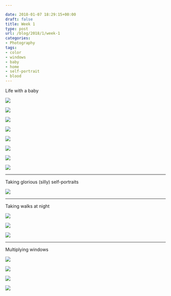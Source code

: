 ```yaml
---

date: 2018-01-07 18:29:15+00:00
draft: false
title: Week 1
type: post
url: /blog/2018/1/week-1
categories:
- Photography
tags:
- color
- windows
- baby
- home
- self-portrait
- blood
---
```


Life with a baby



  
   ![](/images/2018-01-07-20181week-1/20171231-DSCF6674.jpg)

  

  
   ![](/images/2018-01-07-20181week-1/IMG_3634.jpg)

  

  
   ![](/images/2018-01-07-20181week-1/20171231-DSCF6683.jpg)

  

  
   ![](/images/2018-01-07-20181week-1/20171231-DSCF6689.jpg)

  

  
   ![](/images/2018-01-07-20181week-1/20171231-DSCF6690.jpg)

  

  
   ![](/images/2018-01-07-20181week-1/20180105-DSCF6707.jpg)

  

  
   ![](/images/2018-01-07-20181week-1/IMG_3632.jpg)

  

  
   ![](/images/2018-01-07-20181week-1/20171231-DSCF6697.jpg)

  



* * *

Taking glorious (silly) self-portraits



  
   ![](/images/2018-01-07-20181week-1/20180105-DSCF6730.jpg)

  



* * *

Taking walks at night



  
   ![](/images/2018-01-07-20181week-1/IMG_3595.jpg)

  

  
   ![](/images/2018-01-07-20181week-1/IMG_3614.jpg)

  

  
   ![](/images/2018-01-07-20181week-1/IMG_3593.jpg)

  



* * *

Multiplying windows



  
   ![](/images/2018-01-07-20181week-1/IMG_3625.jpg)

  

  
   ![](/images/2018-01-07-20181week-1/IMG_3626.jpg)

  

  
   ![](/images/2018-01-07-20181week-1/IMG_3628.jpg)

  

  
   ![](/images/2018-01-07-20181week-1/IMG_3630.jpg)

  


